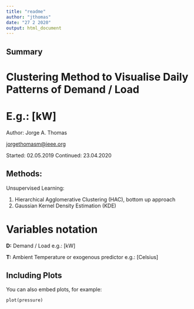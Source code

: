 ```yaml
---
title: "readme"
author: "jthomas"
date: "27 2 2020"
output: html_document
---
```

## Summary

# Clustering Method to Visualise Daily Patterns of Demand / Load 
# E.g.: [kW]

Author: Jorge A. Thomas

jorgethomasm@ieee.org

Started:   02.05.2019
Continued: 23.04.2020

## Methods: 

Unsupervised Learning:

1. Hierarchical Agglomerative Clustering (HAC), bottom up approach
2. Gaussian Kernel Density Estimation (KDE)

# Variables notation
**D:** Demand / Load e.g.: [kW]

**T:** Ambient Temperature or exogenous predictor e.g.: [Celsius]


## Including Plots

You can also embed plots, for example:

```{r pressure, echo=FALSE}
plot(pressure)
```

